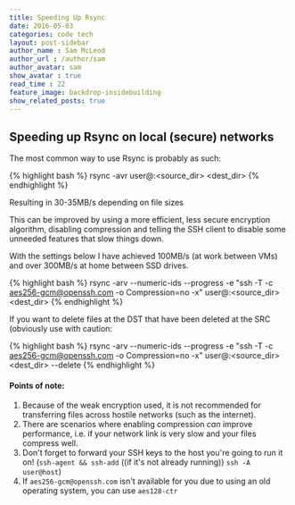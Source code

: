 ```yaml
---
title: Speeding Up Rsync
date: 2016-05-03
categories: code tech
layout: post-sidebar
author_name : Sam McLeod
author_url : /author/sam
author_avatar: sam
show_avatar : true
read_time : 22
feature_image: backdrop-insidebuilding
show_related_posts: true
---
```


## Speeding up Rsync on local (secure) networks

The most common way to use Rsync is probably as such:

{% highlight bash %}
rsync -avr user@<source>:<source_dir> <dest_dir>
{% endhighlight %}

Resulting in 30-35MB/s depending on file sizes

This can be improved by using a more efficient, less secure encryption algorithm, disabling compression
and telling the SSH client to disable some unneeded features that slow things down.

With the settings below I have achieved 100MB/s (at work between VMs) and over 300MB/s at home between SSD drives.

{% highlight bash %}
rsync -arv --numeric-ids --progress -e "ssh -T -c aes256-gcm@openssh.com -o Compression=no -x" user@<source>:<source_dir> <dest_dir>
{% endhighlight %}

If you want to delete files at the DST that have been deleted at the SRC (obviously use with caution:

{% highlight bash %}
rsync -arv --numeric-ids --progress -e "ssh -T -c aes256-gcm@openssh.com -o Compression=no -x" user@<source>:<source_dir> <dest_dir> --delete
{% endhighlight %}

#### Points of note:

1. Because of the weak encryption used, it is not recommended for transferring files across hostile networks (such as the internet).
1. There are scenarios where enabling compression _can_ improve performance, i.e. if your network link is very slow and your files compress well.
1. Don't forget to forward your SSH keys to the host you're going to run it on! (`ssh-agent && ssh-add` ((if it's not already running)) `ssh -A user@host`)
1. If `aes256-gcm@openssh.com` isn't available for you due to using an old operating system, you can use `aes128-ctr`
